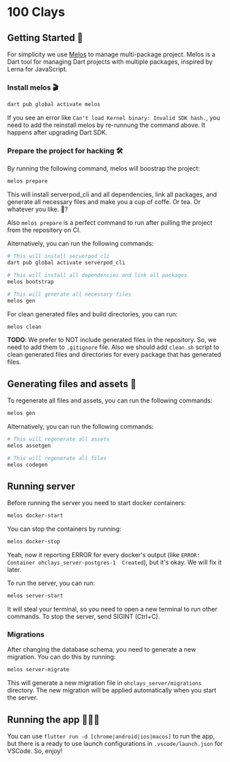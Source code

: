 # 100 Clays

## Getting Started 🚀

For simplicity we use [Melos](https://pub.dev/packages/melos) to manage
multi-package project. Melos is a Dart tool for managing Dart projects with
multiple packages, inspired by Lerna for JavaScript.

### Install melos 🎬

```bash
dart pub global activate melos
```

If you see an error like `Can't load Kernel binary: Invalid SDK hash.`, you need to add the reinstall melos by re-runnung the command above. It happens after upgrading Dart SDK.

### Prepare the project for hacking 🛠

By running the following command, melos will boostrap the project:

```bash
melos prepare
```

This will install serverpod_cli and all dependencies, link all packages, and generate all necessary files and make you a cup of coffe. Or tea. Or whatever you like. 🍷?

Also `melos prepare` is a perfect command to run after pulling the project from the repository on CI.

Alternatively, you can run the following commands:

```bash
# This will install serverpod_cli
dart pub global activate serverpod_cli

# This will install all dependencies and link all packages
melos bootstrap

# This will generate all necessary files
melos gen
```

For clean generated files and build directories, you can run:

```bash
melos clean
```

**TODO**: We prefer to NOT include generated files in the repository. So, we need to add them to `.gitignore` file. Also we should add `clean.sh` script to clean generated files and directories for every package that has generated files.

## Generating files and assets 🧩

To regenerate all files and assets, you can run the following commands:

```sh
melos gen
```

Alternatively, you can run the following commands:

```sh
# This will regenerate all assets
melos assetgen

# This will regenerate all files
melos codegen
```

## Running server

Before running the server you need to start docker containers:

```bash
melos docker-start
```

You can stop the containers by running:

```bash
melos docker-stop
```

Yeah, now it reporting ERROR for every docker's output (like `ERROR:  Container ohclays_server-postgres-1  Created`), but it's okay. We will fix it later.

To run the server, you can run:

```bash
melos server-start
```

It will steal your terminal, so you need to open a new terminal to run other commands. To stop the server, send SIGINT (Ctrl+C).

### Migrations

After changing the database schema, you need to generate a new migration. You can do this by running:

```bash
melos server-migrate
```

This will generate a new migration file in `ohclays_server/migrations` directory. The new migration will be applied automatically when you start the server.

## Running the app 🏃‍♀️‍➡️

You can use `flutter run -d [chrome|android|ios|macos]` to run the app, but there is a ready to use launch configurations in `.vscode/launch.json` for VSCode. So, enjoy!

